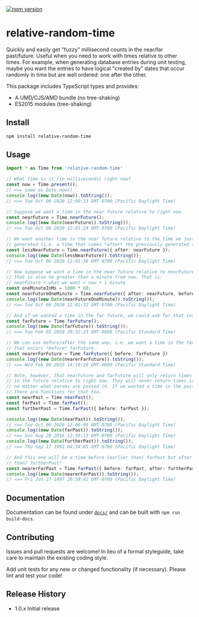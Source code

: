 [![npm version](https://badge.fury.io/js/relative-random-time.svg)](https://badge.fury.io/js/relative-random-time)

# relative-random-time

Quickly and easily get \"fuzzy\" millisecond counts in the near/far past/future.
Useful when you need to work with times relative to other times. For example,
when generating database entries during unit testing, maybe you want the entries
to have logical "created by" dates that occur randomly in time but are well
ordered: one after the other.

This package includes TypeScript types and provides:

+ A UMD/CJS/AMD bundle (no tree-shaking)
+ ES2015 modules (tree-shaking)

## Install

```sh
npm install relative-random-time
```

## Usage

```TypeScript
import * as Time from 'relative-random-time'

// What time is it (in milliseconds) right now?
const now = Time.present();
// <== same as Date.now()
console.log((new Date(now)).toString());
// <== Tue Oct 06 2020 12:00:33 GMT-0700 (Pacific Daylight Time)

// Suppose we want a time in the near future relative to right now
const nearFuture = Time.nearFuture();
console.log((new Date(nearFuture)).toString());
// <== Tue Oct 06 2020 12:01:24 GMT-0700 (Pacific Daylight Time)

// We want another time in the near future relative to the time we just
// generated (i.e. a time that comes *after* the previously generated time).
const lessNearFuture = Time.nearFuture({ after: nearFuture });
console.log((new Date(lessNearFuture)).toString());
// <== Tue Oct 06 2020 12:01:38 GMT-0700 (Pacific Daylight Time)

// Now suppose we want a time in the near future relative to nearFuture
// that is also no greater than a minute from now. That is:
// nearFuture < what we want < now + 1 minute
const oneMinuteInMs = 1000 * 60;
const nearFutureOneMinute = Time.nearFuture({ after: nearFuture, before: now + oneMinuteInMs });
console.log((new Date(nearFutureOneMinute)).toString());
// <== Tue Oct 06 2020 12:01:32 GMT-0700 (Pacific Daylight Time)

// And if we wanted a time in the far future, we could ask for that instead.
const farFuture = Time.farFuture();
console.log((new Date(farFuture)).toString());
// <== Tue Feb 01 2050 20:32:23 GMT-0800 (Pacific Standard Time)

// We can use before/after the same way, i.e. we want a time in the far future
// that occurs *before* farFuture.
const nearerFarFuture = Time.farFuture({ before: farFuture })
console.log((new Date(nearerFarFuture)).toString());
// <== Wed Feb 09 2033 14:10:28 GMT-0800 (Pacific Standard Time)

// Note, however, that nearFuture and farFuture will only return times that are
// in the future relative to right now. They will never return times in the past
// no matter what params are passed in. If we wanted a time in the past,
// there are functions for that too.
const nearPast = Time.nearPast();
const farPast = Time.farPast();
const furtherPast = Time.farPast({ before: farPast });

console.log((new Date(nearPast)).toString());
// <== Tue Oct 06 2020 12:00:06 GMT-0700 (Pacific Daylight Time)
console.log((new Date(farPast)).toString());
// <== Sun Aug 28 2016 12:59:13 GMT-0700 (Pacific Daylight Time)
console.log((new Date(furtherPast)).toString());
// <== Thu Sep 17 1992 04:54:05 GMT-0700 (Pacific Daylight Time)

// And this one will be a time before (earlier than) farPast but after (later
// than) furtherPast!
const nearerFarPast = Time.farPast({ before: farPast, after: furtherPast });
console.log((new Date(nearerFarPast)).toString());
// <== Fri Jun 27 1997 20:59:42 GMT-0700 (Pacific Daylight Time)
```

## Documentation

Documentation can be found under [`docs/`](docs/README.md) and can be built with
`npm run build-docs`.

## Contributing

Issues and pull requests are welcome! In lieu of a formal styleguide, take care
to maintain the existing coding style.

Add unit tests for any new or changed functionality (if necessary). Please lint
and test your code!

## Release History

* 1.0.x Initial release
